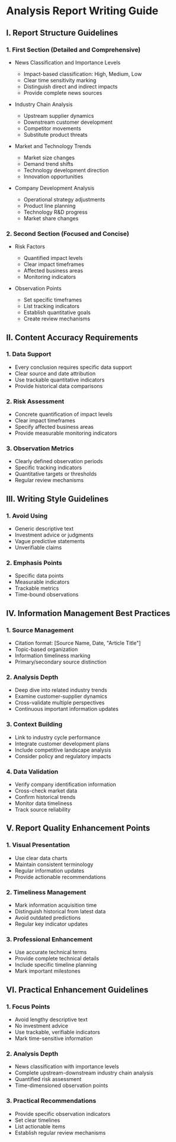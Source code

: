 # Analysis Report Writing Guide

## I. Report Structure Guidelines

### 1. First Section (Detailed and Comprehensive)
- News Classification and Importance Levels
  * Impact-based classification: High, Medium, Low
  * Clear time sensitivity marking
  * Distinguish direct and indirect impacts
  * Provide complete news sources

- Industry Chain Analysis
  * Upstream supplier dynamics
  * Downstream customer development
  * Competitor movements
  * Substitute product threats

- Market and Technology Trends
  * Market size changes
  * Demand trend shifts
  * Technology development direction
  * Innovation opportunities

- Company Development Analysis
  * Operational strategy adjustments
  * Product line planning
  * Technology R&D progress
  * Market share changes

### 2. Second Section (Focused and Concise)
- Risk Factors
  * Quantified impact levels
  * Clear impact timeframes
  * Affected business areas
  * Monitoring indicators

- Observation Points
  * Set specific timeframes
  * List tracking indicators
  * Establish quantitative goals
  * Create review mechanisms

## II. Content Accuracy Requirements

### 1. Data Support
- Every conclusion requires specific data support
- Clear source and date attribution
- Use trackable quantitative indicators
- Provide historical data comparisons

### 2. Risk Assessment
- Concrete quantification of impact levels
- Clear impact timeframes
- Specify affected business areas
- Provide measurable monitoring indicators

### 3. Observation Metrics
- Clearly defined observation periods
- Specific tracking indicators
- Quantitative targets or thresholds
- Regular review mechanisms

## III. Writing Style Guidelines

### 1. Avoid Using
- Generic descriptive text
- Investment advice or judgments
- Vague predictive statements
- Unverifiable claims

### 2. Emphasis Points
- Specific data points
- Measurable indicators
- Trackable metrics
- Time-bound observations

## IV. Information Management Best Practices

### 1. Source Management
- Citation format: [Source Name, Date, "Article Title"]
- Topic-based organization
- Information timeliness marking
- Primary/secondary source distinction

### 2. Analysis Depth
- Deep dive into related industry trends
- Examine customer-supplier dynamics
- Cross-validate multiple perspectives
- Continuous important information updates

### 3. Context Building
- Link to industry cycle performance
- Integrate customer development plans
- Include competitive landscape analysis
- Consider policy and regulatory impacts

### 4. Data Validation
- Verify company identification information
- Cross-check market data
- Confirm historical trends
- Monitor data timeliness
- Track source reliability

## V. Report Quality Enhancement Points

### 1. Visual Presentation
- Use clear data charts
- Maintain consistent terminology
- Regular information updates
- Provide actionable recommendations

### 2. Timeliness Management
- Mark information acquisition time
- Distinguish historical from latest data
- Avoid outdated predictions
- Regular key indicator updates

### 3. Professional Enhancement
- Use accurate technical terms
- Provide complete technical details
- Include specific timeline planning
- Mark important milestones

## VI. Practical Enhancement Guidelines

### 1. Focus Points
- Avoid lengthy descriptive text
- No investment advice
- Use trackable, verifiable indicators
- Mark time-sensitive information

### 2. Analysis Depth
- News classification with importance levels
- Complete upstream-downstream industry chain analysis
- Quantified risk assessment
- Time-dimensioned observation points

### 3. Practical Recommendations
- Provide specific observation indicators
- Set clear timelines
- List actionable items
- Establish regular review mechanisms
